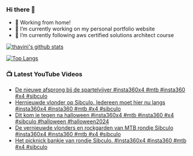 ### Hi there 👋

- 🏡 Working from home!
- 🔭 I’m currently working on my personal portfolio website
- 🌱 I’m currently following aws certified solutions architect course
<!--
**thavini/thavini** is a ✨ _special_ ✨ repository because its `README.md` (this file) appears on your GitHub profile.

Here are some ideas to get you started:

- 🔭 I’m currently working on ...
- 🌱 I’m currently learning ...
- 👯 I’m looking to collaborate on ...
- 🤔 I’m looking for help with ...
- 💬 Ask me about ...
- 📫 How to reach me: ...
- 😄 Pronouns: ...
- ⚡ Fun fact: ...
  -->

[![thavini's github stats](https://github-readme-stats.vercel.app/api?username=thavini&count_private=true&show_icons=true)](https://github.com/anuraghazra/github-readme-stats)

[![Top Langs](https://github-readme-stats.vercel.app/api/top-langs/?username=anuraghazra)](https://github.com/anuraghazra/github-readme-stats)

### 📺 Latest YouTube Videos

<!-- YOUTUBE:START -->
- [De nieuwe afsprong bij de spartelvijver #insta360x4 #mtb #insta360 #x4 #sibculo](https://www.youtube.com/watch?v=F8ee_UGLN5k)
- [Hernieuwde vlonder op Sibculo. Iedereen moet hier nu langs #insta360x4 #insta360 #mtb #x4 #sibculo](https://www.youtube.com/watch?v=nxK6xf6xbZo)
- [Dit kom je tegen na halloween #insta360x4 #mtb #insta360 #x4 #sibculo #halloween #halloween2024](https://www.youtube.com/watch?v=zgih8JmaqxI)
- [De vernieuwde vlonders en rockgarden van MTB rondje Sibculo #insta360x4 #insta360 #mtb #x4 #sibculo](https://www.youtube.com/watch?v=BaO8f0O0Gug)
- [Het picknick bankje van rondje Sibculo. #insta360x4 #insta360 #mtb #x4 #sibculo](https://www.youtube.com/watch?v=_3xnZ1AienA)
<!-- YOUTUBE:END -->
